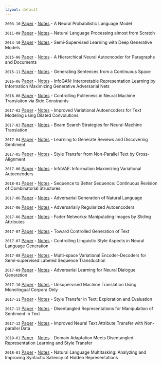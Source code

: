 ```yaml
---
layout: default
---
```


```2003-10``` [Paper](http://www.jmlr.org/papers/v3/bengio03a.html) - [Notes](reviews/a-neural-probabilistic-language-model.html) - A Neural Probabilistic Language Model 

```2011-08``` [Paper](https://arxiv.org/abs/1103.0398) - [Notes](reviews/natural-language-processing-almost-from-scratch.html) - Natural Language Processing almost from Scratch

```2014-10``` [Paper](https://arxiv.org/abs/1406.5298) - [Notes](reviews/semi-supervised-learning-with-deep-generative-models.html) - Semi-Supervised Learning with Deep Generative Models

```2015-06``` [Paper](https://arxiv.org/abs/1506.01057) - [Notes](reviews/a-hierarchical-neural-autoencoder-for-paragraphs-and-documents.html) - A Hierarchical Neural Autoencoder for Paragraphs and Documents

```2015-11``` [Paper](https://arxiv.org/abs/1511.06349) - [Notes](reviews/generating-sentences-from-a-continuous-space.html) - Generating Sentences from a Continuous Space

```2016-06``` [Paper](https://arxiv.org/abs/1606.03657) - [Notes](reviews/infogan-interpretable-representation-learning-by-information-maximizing-generative-adversarial-nets.html) - InfoGAN: Interpretable Representation Learning by Information Maximizing Generative Adversarial Nets

```2016-06``` [Paper](https://www.semanticscholar.org/paper/Controlling-Politeness-in-Neural-Machine-Translati-Sennrich-Haddow/3b82ea4468c9b46ea74ef197d58b289bca835995) - [Notes](reviews/controlling-politeness-in-neural-machine-translation-via-side-constraints.html) - Controlling Politeness in Neural Machine Translation via Side Constraints

```2017-02``` [Paper](https://arxiv.org/abs/1702.08139) - [Notes](reviews/improved-variational-autoencoders-for-text-modeling-using-dilated-convolutions.html) - Improved Variational Autoencoders for Text Modeling using Dilated Convolutions

```2017-02``` [Paper](https://arxiv.org/abs/1702.01806) - [Notes](reviews/beam-search-strategies-for-neural-machine-translation.html) - Beam Search Strategies for Neural Machine Translation

```2017-04``` [Paper](https://arxiv.org/abs/1704.01444) - [Notes](reviews/learning-to-generate-reviews-and-discovering-sentiment.html) - Learning to Generate Reviews and Discovering Sentiment

```2017-05``` [Paper](https://arxiv.org/abs/1705.09655) - [Notes](reviews/style-transfer-from-non-parallel-text-by-cross-alignment.html) - Style Transfer from Non-Parallel Text by Cross-Alignment

```2017-06``` [Paper](https://arxiv.org/abs/1706.02262) - [Notes](reviews/infovae-information-maximizing-variational-autoencoders.html) - InfoVAE: Information Maximizing Variational Autoencoders

```2018-01``` [Paper](http://proceedings.mlr.press/v70/mueller17a.html) - [Notes](reviews/sequence-to-better-sequence-continuous-revision-of-combinatorial-structures.html) - Sequence to Better Sequence: Continuous Revision of Combinatorial Structures

```2017-06``` [Paper](https://arxiv.org/abs/1705.10929) - [Notes](reviews/adversarial-generation-of-natural-language.html) - Adversarial Generation of Natural Language

```2017-06``` [Paper](https://arxiv.org/abs/1706.04223) - [Notes](reviews/adversarially-regularized-autoencoders.html) - Adversarially Regularized Autoencoders

```2017-06``` [Paper](https://arxiv.org/abs/1706.00409) - [Notes](reviews/fader-networks-manipulating-images-by-sliding-attributes.html) - Fader Networks: Manipulating Images by Sliding Attributes

```2017-07``` [Paper](https://arxiv.org/abs/1703.00955) - [Notes](reviews/toward-controlled-generation-of-text.html) - Toward Controlled Generation of Text

```2017-07``` [Paper](https://arxiv.org/abs/1707.02633) - [Notes](reviews/controlling-linguistic-style-aspects-in-neural-language-generation.html) - Controlling Linguistic Style Aspects in Neural Language Generation

```2017-08``` [Paper](https://arxiv.org/abs/1704.01691) - [Notes](reviews/multispace-variational-encoderdecoders-for-semisupervised-labeled-sequence-transduction.html) - Multi-space Variational Encoder-Decoders for Semi-supervised Labeled Sequence Transduction

```2017-09``` [Paper](https://arxiv.org/abs/1701.06547) - [Notes](reviews/adversarial-learning-for-neural-dialogue-generation.html) - Adversarial Learning for Neural Dialogue Generation

```2017-10``` [Paper](https://arxiv.org/abs/1711.00043) - [Notes](reviews/unsupervised-machine-translation-using-monolingual-corpora-only.html) - Unsupervised Machine Translation Using Monolingual Corpora Only

```2017-11``` [Paper](https://arxiv.org/abs/1711.06861) - [Notes](reviews/style-transfer-in-text-exploration-and-evaluation.html) - Style Transfer in Text: Exploration and Evaluation

```2017-12``` [Paper](https://arxiv.org/abs/1712.10066) - [Notes](reviews/disentangled-representations-for-manipulation-of-sentiment-in-text.html) - Disentangled Representations for Manipulation of Sentiment in Text

```2017-12``` [Paper](https://arxiv.org/abs/1711.09395) - [Notes](reviews/improved-neural-text-attribute-transfer-with-non-parallel-data.html) - Improved Neural Text Attribute Transfer with Non-parallel Data

```2018-01``` [Paper](https://arxiv.org/abs/1712.09025) - [Notes](reviews/domain-adaptation-meets-disentangled-representation-learning-and-style-transfer.html) - Domain Adaptation Meets Disentangled Representation Learning and Style Transfer

```2018-01``` [Paper](https://arxiv.org/abs/1801.06024) - [Notes](reviews/natural-language-multitasking-analyzing-and-improving-syntactic-saliency-of-hidden-representations.html) - Natural Language Multitasking: Analyzing and Improving Syntactic Saliency of Hidden Representations

<!-- ```2018-01``` [Paper]() - [Notes]() -  -->
